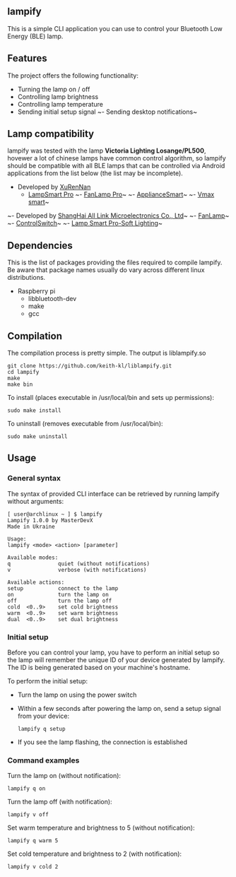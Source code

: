 ## lampify
This is a simple CLI application you can use to control your Bluetooth Low Energy (BLE) lamp.

## Features
The project offers the following functionality:
- Turning the lamp on / off
- Controlling lamp brightness
- Controlling lamp temperature
- Sending initial setup signal
~- Sending desktop notifications~

## Lamp compatibility
lampify was tested with the lamp **Victoria Lighting Losange/PL500**, hovewer a lot of chinese lamps have common control algorithm, so lampify should be compatible with all BLE lamps that can be controlled via Android applications from the list below (the list may be incomplete).

- Developed by [XuRenNan](https://play.google.com/store/apps/developer?id=XuRenNan)
  - [LampSmart Pro](https://play.google.com/store/apps/details?id=com.jingyuan.lamp)
  ~- [FanLamp Pro](https://play.google.com/store/apps/details?id=com.jingyuan.fan_lamp)~
  ~- [ApplianceSmart](https://play.google.com/store/apps/details?id=com.jingyuan.smart_home)~
  ~- [Vmax smart](https://play.google.com/store/apps/details?id=com.jingyuan.vmax_smart)~
  
  
~- Developed by [ShangHai All Link Microelectronics Co., Ltd](https://play.google.com/store/apps/developer?id=ShangHai+All+Link+Microelectronics+Co.,+Ltd)~
  ~- [FanLamp](https://play.google.com/store/apps/details?id=com.fan.lamp)~
  ~- [ControlSwitch](https://play.google.com/store/apps/details?id=com.alllink.power_switch)~
  ~- [Lamp Smart Pro-Soft Lighting](https://play.google.com/store/apps/details?id=com.alllink.smart_lighting)~

## Dependencies
This is the list of packages providing the files required to compile lampify. Be aware that package names usually do vary across different linux distributions.

- Raspberry pi
  - libbluetooth-dev
  - make
  - gcc

## Compilation
The compilation process is pretty simple. The output is liblampify.so
```
git clone https://github.com/keith-kl/liblampify.git
cd lampify
make
make bin
```
To install (places executable in /usr/local/bin and sets up permissions):
```
sudo make install
```

To uninstall (removes executable from /usr/local/bin):
```
sudo make uninstall
```

## Usage
### General syntax
The syntax of provided CLI interface can be retrieved by running lampify without arguments:
```
[ user@archlinux ~ ] $ lampify                                                                               
Lampify 1.0.0 by MasterDevX
Made in Ukraine

Usage:
lampify <mode> <action> [parameter]

Available modes:
q               quiet (without notifications)
v               verbose (with notifications)

Available actions:
setup           connect to the lamp
on              turn the lamp on
off             turn the lamp off
cold  <0..9>    set cold brightness
warm  <0..9>    set warm brightness
dual  <0..9>    set dual brightness

```

### Initial setup
Before you can control your lamp, you have to perform an initial setup so the lamp will remember the unique ID of your device generated by lampify. The ID is being generated based on your machine's hostname.

To perform the initial setup:
- Turn the lamp on using the power switch
- Within a few seconds after powering the lamp on, send a setup signal from your device:

  ```
  lampify q setup
  ```
- If you see the lamp flashing, the connection is established

### Command examples
Turn the lamp on (without notification):
```
lampify q on
```

Turn the lamp off (with notification):
```
lampify v off
```

Set warm temperature and brightness to 5 (without notification):
```
lampify q warm 5
```

Set cold temperature and brightness to 2 (with notification):
```
lampify v cold 2
```
